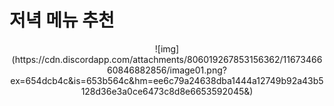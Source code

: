 # 저녁 메뉴 추천

<div align="center">  
  ![img](https://cdn.discordapp.com/attachments/806019267853156362/1167346660846882856/image01.png?ex=654dcb4c&is=653b564c&hm=ee6c79a24638dba1444a12749b92a43b5128d36e3a0ce6473c8d8e6653592045&)
</div>
